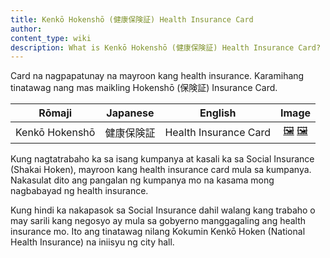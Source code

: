 ```yaml
---
title: Kenkō Hokenshō (健康保険証) Health Insurance Card
author:
content_type: wiki
description: What is Kenkō Hokenshō (健康保険証) Health Insurance Card?
---
```

Card na nagpapatunay na mayroon kang health insurance. Karamihang tinatawag nang mas maikling Hokenshō (保険証) Insurance Card.

| Rōmaji | Japanese | English | Image |
| :---: | :---: | :---: | :---: | 
| Kenkō Hokenshō | 健康保険証 | Health Insurance Card | [🖼️](kenko-hokensho-health-insurance-card-shakai.jpg "Shakai Health Insurance") [🖼️](kenko-hokensho-health-insurance-card-kokumin.jpg "Kokumin Health Insurance") |

Kung nagtatrabaho ka sa isang kumpanya at kasali ka sa Social Insurance (Shakai Hoken), mayroon kang health insurance card mula sa kumpanya. Nakasulat dito ang pangalan ng kumpanya mo na kasama mong nagbabayad ng health insurance.

Kung hindi ka nakapasok sa Social Insurance dahil walang kang trabaho o may sarili kang negosyo ay mula sa gobyerno manggagaling ang health insurance mo. Ito ang tinatawag nilang Kokumin Kenkō Hoken (National Health Insurance) na iniisyu ng city hall.